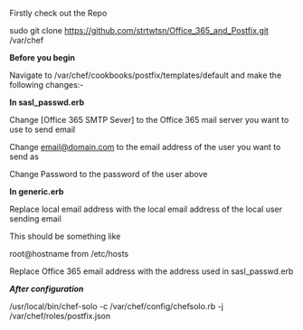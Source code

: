Firstly check out the Repo

sudo git clone https://github.com/strtwtsn/Office_365_and_Postfix.git /var/chef

**Before you begin**

Navigate to /var/chef/cookbooks/postfix/templates/default and make the following changes:-

**In sasl_passwd.erb**

Change [Office 365 SMTP Sever] to the Office 365 mail server you want to use to send email

Change email@domain.com to the email address of the user you want to send as

Change Password to the password of the user above



**In generic.erb**

Replace local email address with the local email address of the local user sending email

This should be something like

root@hostname from /etc/hosts

Replace Office 365 email address with the address used in sasl_passwd.erb


***After configuration***

/usr/local/bin/chef-solo -c /var/chef/config/chefsolo.rb -j /var/chef/roles/postfix.json
